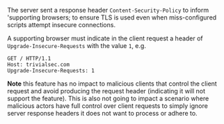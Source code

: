 The server sent a response header `Content-Security-Policy` to inform 'supporting browsers; to ensure TLS is used even when miss-configured scripts attempt insecure connections.

A supporting browser must indicate in the client request a header of `Upgrade-Insecure-Requests` with the value `1`, e.g.

```
GET / HTTP/1.1
Host: trivialsec.com
Upgrade-Insecure-Requests: 1
```

**Note** this feature has no impact to malicious clients that control the client request and avoid producing the request header (indicating it will not support the feature). This is also not going to impact a scenario where malicious actors have full control over client requests to simply ignore server response headers it does not want to process or adhere to.

